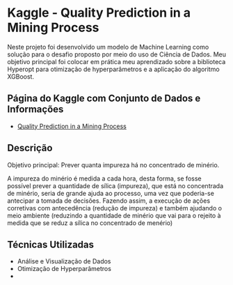 
# Kaggle - Quality Prediction in a Mining Process

Neste projeto foi desenvolvido um modelo de Machine Learning 
como solução para o desafio proposto por meio do uso de 
Ciência de Dados.
Meu objetivo principal foi colocar em prática meu aprendizado 
sobre a biblioteca Hyperopt para otimização de hyperparâmetros 
e a aplicação do algoritmo XGBoost.

## Página do Kaggle com Conjunto de Dados e Informações

- [Quality Prediction in a Mining Process](https://www.kaggle.com/edumagalhaes/quality-prediction-in-a-mining-process)

## Descrição

Objetivo principal: Prever quanta 
impureza há no concentrado de minério. 

A impureza do minério é medida a cada hora, desta forma, 
se fosse possível prever a quantidade de sílica (impureza), 
que está no concentrada de minério, seria de grande ajuda ao processo, 
uma vez que poderia-se antecipar a tomada de decisões.
Fazendo assim, a execução de ações corretivas com antecedência
(redução de impureza) e também ajudando o meio ambiente 
(reduzindo a quantidade de minério que vai para o rejeito 
à medida que se reduz a sílica no concentrado de menério)

## Técnicas Utilizadas

- Análise e Visualização de Dados
- Otimização de Hyperparâmetros
- 
